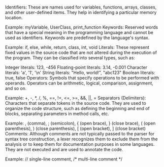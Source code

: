 Identifiers: 
  These are names used for variables, functions, arrays, classes, and other user-defined items. They help in identifying a particular memory location.

Example: myVariable, UserClass, print_function
Keywords: Reserved words that have a special meaning in the programming language and cannot be used as identifiers. Keywords are predefined by the language's syntax.

Example: if, else, while, return, class, int, void
Literals: These represent fixed values in the source code that are not altered during the execution of the program. They can be classified into several types, such as:

Integer literals: 123, -456
Floating-point literals: 3.14, -0.001
Character literals: 'a', '1', '\n'
String literals: "Hello, world!", "abc123"
Boolean literals: true, false
Operators: Symbols that specify operations to be performed with operands. Operators can be arithmetic, logical, comparison, assignment, and so on.

Example: +, -, *, /, %, ==, !=, <=, >=, &&, ||, =
Separators (Delimiters): Characters that separate tokens in the source code. They are used to organize the code structure, such as defining the beginning and end of blocks, separating parameters in method calls, etc.

Example: , (comma), ; (semicolon), { (open brace), } (close brace), ( (open parenthesis), ) (close parenthesis), [ (open bracket), ] (close bracket)
Comments: Although comments are not typically passed to the parser for syntax tree construction, a lexer recognizes them to exclude them from the analysis or to keep them for documentation purposes in some languages. They are not executed and are used to annotate the code.

Example: // single-line comment, /* multi-line comment */
